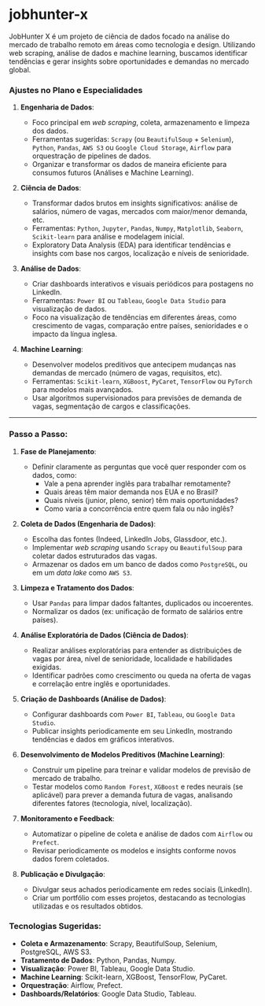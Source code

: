 # jobhunter-x
JobHunter X é um projeto de ciência de dados focado na análise do mercado de trabalho remoto em áreas como tecnologia e design. Utilizando web scraping, análise de dados e machine learning, buscamos identificar tendências e gerar insights sobre oportunidades e demandas no mercado global.

### Ajustes no Plano e Especialidades

1. **Engenharia de Dados**:
   - Foco principal em _web scraping_, coleta, armazenamento e limpeza dos dados.
   - Ferramentas sugeridas: `Scrapy` (ou `BeautifulSoup` + `Selenium`), `Python`, `Pandas`, `AWS S3` ou `Google Cloud Storage`, `Airflow` para orquestração de pipelines de dados.
   - Organizar e transformar os dados de maneira eficiente para consumos futuros (Análises e Machine Learning).

2. **Ciência de Dados**:
   - Transformar dados brutos em insights significativos: análise de salários, número de vagas, mercados com maior/menor demanda, etc.
   - Ferramentas: `Python`, `Jupyter`, `Pandas`, `Numpy`, `Matplotlib`, `Seaborn`, `Scikit-learn` para análise e modelagem inicial.
   - Exploratory Data Analysis (EDA) para identificar tendências e insights com base nos cargos, localização e níveis de senioridade.

3. **Análise de Dados**:
   - Criar dashboards interativos e visuais periódicos para postagens no LinkedIn.
   - Ferramentas: `Power BI` ou `Tableau`, `Google Data Studio` para visualização de dados.
   - Foco na visualização de tendências em diferentes áreas, como crescimento de vagas, comparação entre países, senioridades e o impacto da língua inglesa.

4. **Machine Learning**:
   - Desenvolver modelos preditivos que antecipem mudanças nas demandas de mercado (número de vagas, requisitos, etc).
   - Ferramentas: `Scikit-learn`, `XGBoost`, `PyCaret`, `TensorFlow` ou `PyTorch` para modelos mais avançados.
   - Usar algoritmos supervisionados para previsões de demanda de vagas, segmentação de cargos e classificações.

---

### Passo a Passo:

1. **Fase de Planejamento**:
   - Definir claramente as perguntas que você quer responder com os dados, como:
     - Vale a pena aprender inglês para trabalhar remotamente?
     - Quais áreas têm maior demanda nos EUA e no Brasil?
     - Quais níveis (junior, pleno, senior) têm mais oportunidades?
     - Como varia a concorrência entre quem fala ou não inglês?

2. **Coleta de Dados (Engenharia de Dados)**:
   - Escolha das fontes (Indeed, LinkedIn Jobs, Glassdoor, etc.).
   - Implementar _web scraping_ usando `Scrapy` ou `BeautifulSoup` para coletar dados estruturados das vagas.
   - Armazenar os dados em um banco de dados como `PostgreSQL`, ou em um _data lake_ como `AWS S3`.

3. **Limpeza e Tratamento dos Dados**:
   - Usar `Pandas` para limpar dados faltantes, duplicados ou incoerentes.
   - Normalizar os dados (ex: unificação de formato de salários entre países).

4. **Análise Exploratória de Dados (Ciência de Dados)**:
   - Realizar análises exploratórias para entender as distribuições de vagas por área, nível de senioridade, localidade e habilidades exigidas.
   - Identificar padrões como crescimento ou queda na oferta de vagas e correlação entre inglês e oportunidades.

5. **Criação de Dashboards (Análise de Dados)**:
   - Configurar dashboards com `Power BI`, `Tableau`, ou `Google Data Studio`.
   - Publicar insights periodicamente em seu LinkedIn, mostrando tendências e dados em gráficos interativos.

6. **Desenvolvimento de Modelos Preditivos (Machine Learning)**:
   - Construir um pipeline para treinar e validar modelos de previsão de mercado de trabalho.
   - Testar modelos como `Random Forest`, `XGBoost` e redes neurais (se aplicável) para prever a demanda futura de vagas, analisando diferentes fatores (tecnologia, nível, localização).

7. **Monitoramento e Feedback**:
   - Automatizar o pipeline de coleta e análise de dados com `Airflow` ou `Prefect`.
   - Revisar periodicamente os modelos e insights conforme novos dados forem coletados.

8. **Publicação e Divulgação**:
   - Divulgar seus achados periodicamente em redes sociais (LinkedIn).
   - Criar um portfólio com esses projetos, destacando as tecnologias utilizadas e os resultados obtidos.

### Tecnologias Sugeridas:
- **Coleta e Armazenamento**: Scrapy, BeautifulSoup, Selenium, PostgreSQL, AWS S3.
- **Tratamento de Dados**: Python, Pandas, Numpy.
- **Visualização**: Power BI, Tableau, Google Data Studio.
- **Machine Learning**: Scikit-learn, XGBoost, TensorFlow, PyCaret.
- **Orquestração**: Airflow, Prefect.
- **Dashboards/Relatórios**: Google Data Studio, Tableau.


